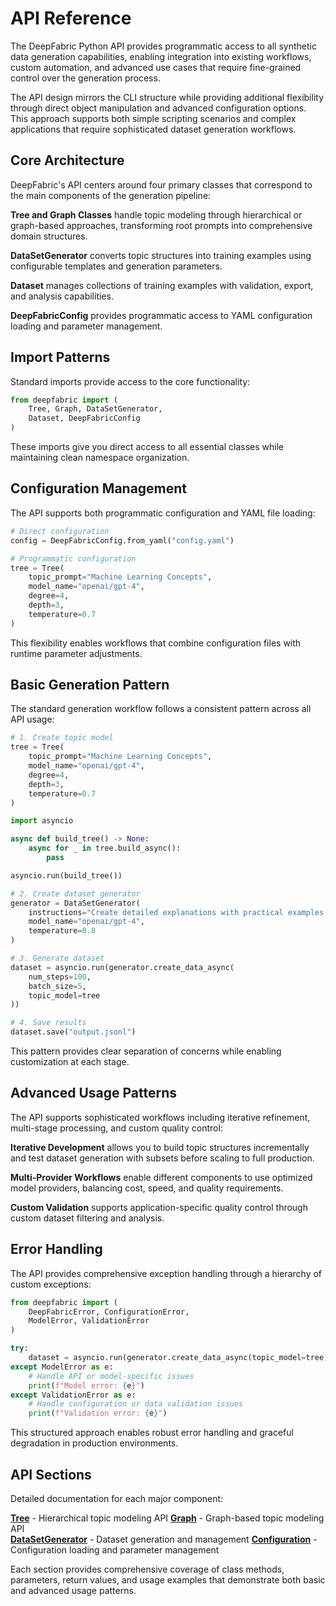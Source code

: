 # API Reference

The DeepFabric Python API provides programmatic access to all synthetic data generation capabilities, enabling integration into existing workflows, custom automation, and advanced use cases that require fine-grained control over the generation process.

The API design mirrors the CLI structure while providing additional flexibility through direct object manipulation and advanced configuration options. This approach supports both simple scripting scenarios and complex applications that require sophisticated dataset generation workflows.

## Core Architecture

DeepFabric's API centers around four primary classes that correspond to the main components of the generation pipeline:

**Tree and Graph Classes** handle topic modeling through hierarchical or graph-based approaches, transforming root prompts into comprehensive domain structures.

**DataSetGenerator** converts topic structures into training examples using configurable templates and generation parameters.

**Dataset** manages collections of training examples with validation, export, and analysis capabilities.

**DeepFabricConfig** provides programmatic access to YAML configuration loading and parameter management.

## Import Patterns

Standard imports provide access to the core functionality:

```python
from deepfabric import (
    Tree, Graph, DataSetGenerator,
    Dataset, DeepFabricConfig
)
```

These imports give you direct access to all essential classes while maintaining clean namespace organization.

## Configuration Management

The API supports both programmatic configuration and YAML file loading:

```python
# Direct configuration
config = DeepFabricConfig.from_yaml("config.yaml")

# Programmatic configuration
tree = Tree(
    topic_prompt="Machine Learning Concepts",
    model_name="openai/gpt-4",
    degree=4,
    depth=3,
    temperature=0.7
)
```

This flexibility enables workflows that combine configuration files with runtime parameter adjustments.

## Basic Generation Pattern

The standard generation workflow follows a consistent pattern across all API usage:

```python
# 1. Create topic model
tree = Tree(
    topic_prompt="Machine Learning Concepts",
    model_name="openai/gpt-4",
    degree=4,
    depth=3,
    temperature=0.7
)

import asyncio

async def build_tree() -> None:
    async for _ in tree.build_async():
        pass

asyncio.run(build_tree())

# 2. Create dataset generator
generator = DataSetGenerator(
    instructions="Create detailed explanations with practical examples.",
    model_name="openai/gpt-4",
    temperature=0.8
)

# 3. Generate dataset
dataset = asyncio.run(generator.create_data_async(
    num_steps=100,
    batch_size=5,
    topic_model=tree
))

# 4. Save results
dataset.save("output.jsonl")
```

This pattern provides clear separation of concerns while enabling customization at each stage.

## Advanced Usage Patterns

The API supports sophisticated workflows including iterative refinement, multi-stage processing, and custom quality control:

**Iterative Development** allows you to build topic structures incrementally and test dataset generation with subsets before scaling to full production.

**Multi-Provider Workflows** enable different components to use optimized model providers, balancing cost, speed, and quality requirements.

**Custom Validation** supports application-specific quality control through custom dataset filtering and analysis.

## Error Handling

The API provides comprehensive exception handling through a hierarchy of custom exceptions:

```python
from deepfabric import (
    DeepFabricError, ConfigurationError, 
    ModelError, ValidationError
)

try:
    dataset = asyncio.run(generator.create_data_async(topic_model=tree))
except ModelError as e:
    # Handle API or model-specific issues
    print(f"Model error: {e}")
except ValidationError as e:
    # Handle configuration or data validation issues
    print(f"Validation error: {e}")
```

This structured approach enables robust error handling and graceful degradation in production environments.

## API Sections

Detailed documentation for each major component:

[**Tree**](tree.md) - Hierarchical topic modeling API
[**Graph**](graph.md) - Graph-based topic modeling API  
[**DataSetGenerator**](generator.md) - Dataset generation and management
[**Configuration**](config.md) - Configuration loading and parameter management

Each section provides comprehensive coverage of class methods, parameters, return values, and usage examples that demonstrate both basic and advanced usage patterns.
